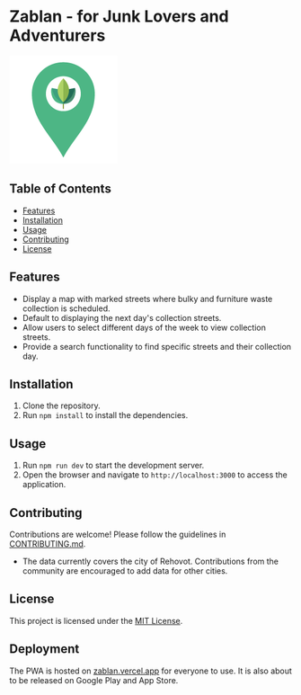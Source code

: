 # Zablan - for Junk Lovers and Adventurers

![Zablan Logo](public\logo192.png)


## Table of Contents

- [Features](#features)
- [Installation](#installation)
- [Usage](#usage)
- [Contributing](#contributing)
- [License](#license)

## Features

- Display a map with marked streets where bulky and furniture waste collection is scheduled.
- Default to displaying the next day's collection streets.
- Allow users to select different days of the week to view collection streets.
- Provide a search functionality to find specific streets and their collection day.

## Installation

1. Clone the repository.
2. Run `npm install` to install the dependencies.

## Usage

1. Run `npm run dev` to start the development server.
2. Open the browser and navigate to `http://localhost:3000` to access the application.

## Contributing

Contributions are welcome! Please follow the guidelines in [CONTRIBUTING.md](CONTRIBUTING.md).

- The data currently covers the city of Rehovot. Contributions from the community are encouraged to add data for other cities.

## License

This project is licensed under the [MIT License](LICENSE).

## Deployment

The PWA is hosted on [zablan.vercel.app](https://zablan.vercel.app) for everyone to use. It is also about to be released on Google Play and App Store.
